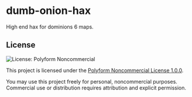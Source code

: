 # dumb-onion-hax
High end hax for dominions 6 maps.


## License

![License: Polyform Noncommercial](https://img.shields.io/badge/license-Polyform%20Noncommercial-blue)

This project is licensed under the [Polyform Noncommercial License 1.0.0](https://polyformproject.org/licenses/noncommercial/1.0.0/).

You may use this project freely for personal, noncommercial purposes.  
Commercial use or distribution requires attribution and explicit permission.
